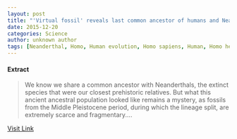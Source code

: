 ```yaml
---
layout: post
title: "'Virtual fossil' reveals last common ancestor of humans and Neanderthals"
date: 2015-12-20
categories: Science
author: unknown author
tags: [Neanderthal, Homo, Human evolution, Homo sapiens, Human, Homo heidelbergensis, Evolutionary biology, Biology]
---
```





#### Extract
>We know we share a common ancestor with Neanderthals, the extinct species that were our closest prehistoric relatives. But what this ancient ancestral population looked like remains a mystery, as fossils from the Middle Pleistocene period, during which the lineage split, are extremely scarce and fragmentary....



[Visit Link](http://phys.org/news/2015-12-virtual-fossil-reveals-common-ancestor.html)


